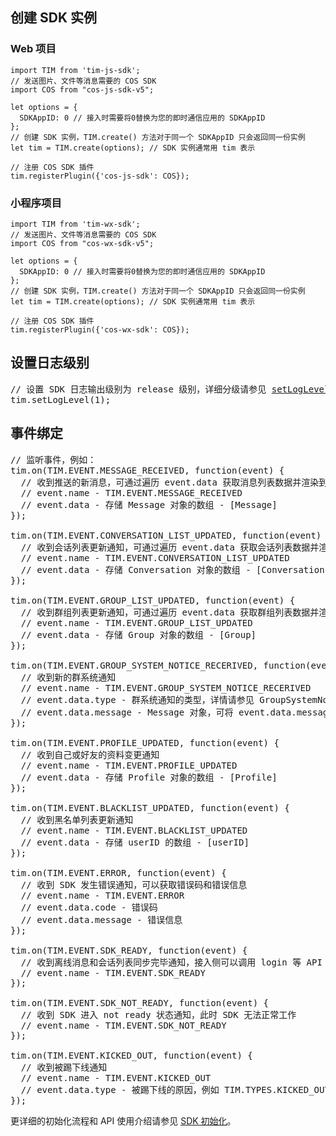## 创建 SDK 实例
### Web 项目
```
import TIM from 'tim-js-sdk';
// 发送图片、文件等消息需要的 COS SDK
import COS from "cos-js-sdk-v5";

let options = {
  SDKAppID: 0 // 接入时需要将0替换为您的即时通信应用的 SDKAppID
};
// 创建 SDK 实例，TIM.create() 方法对于同一个 SDKAppID 只会返回同一份实例
let tim = TIM.create(options); // SDK 实例通常用 tim 表示

// 注册 COS SDK 插件
tim.registerPlugin({'cos-js-sdk': COS});
```

### 小程序项目

```
import TIM from 'tim-wx-sdk';
// 发送图片、文件等消息需要的 COS SDK
import COS from "cos-wx-sdk-v5";

let options = {
  SDKAppID: 0 // 接入时需要将0替换为您的即时通信应用的 SDKAppID
};
// 创建 SDK 实例，TIM.create() 方法对于同一个 SDKAppID 只会返回同一份实例
let tim = TIM.create(options); // SDK 实例通常用 tim 表示

// 注册 COS SDK 插件
tim.registerPlugin({'cos-wx-sdk': COS});
```

## 设置日志级别
<pre>
// 设置 SDK 日志输出级别为 release 级别，详细分级请参见 <a href="https://imsdk-1252463788.file.myqcloud.com/IM_DOC/Web/SDK.html#setLogLevel">setLogLevel 接口的说明</a>
tim.setLogLevel(1);
</pre>

## 事件绑定
<pre>
// 监听事件，例如：
tim.on(TIM.EVENT.MESSAGE_RECEIVED, function(event) {
  // 收到推送的新消息，可通过遍历 event.data 获取消息列表数据并渲染到页面
  // event.name - TIM.EVENT.MESSAGE_RECEIVED
  // event.data - 存储 Message 对象的数组 - [Message]
});

tim.on(TIM.EVENT.CONVERSATION_LIST_UPDATED, function(event) {
  // 收到会话列表更新通知，可通过遍历 event.data 获取会话列表数据并渲染到页面
  // event.name - TIM.EVENT.CONVERSATION_LIST_UPDATED
  // event.data - 存储 Conversation 对象的数组 - [Conversation]
});

tim.on(TIM.EVENT.GROUP_LIST_UPDATED, function(event) {
  // 收到群组列表更新通知，可通过遍历 event.data 获取群组列表数据并渲染到页面
  // event.name - TIM.EVENT.GROUP_LIST_UPDATED
  // event.data - 存储 Group 对象的数组 - [Group]
});

tim.on(TIM.EVENT.GROUP_SYSTEM_NOTICE_RECERIVED, function(event) {
  // 收到新的群系统通知
  // event.name - TIM.EVENT.GROUP_SYSTEM_NOTICE_RECERIVED
  // event.data.type - 群系统通知的类型，详情请参见 GroupSystemNoticePayload 的 <a href="https://imsdk-1252463788.file.myqcloud.com/IM_DOC/Web/Message.html#.GroupSystemNoticePayload">operationType 枚举值说明</a>
  // event.data.message - Message 对象，可将 event.data.message.content 渲染到到页面
});

tim.on(TIM.EVENT.PROFILE_UPDATED, function(event) {
  // 收到自己或好友的资料变更通知
  // event.name - TIM.EVENT.PROFILE_UPDATED
  // event.data - 存储 Profile 对象的数组 - [Profile]
});

tim.on(TIM.EVENT.BLACKLIST_UPDATED, function(event) {
  // 收到黑名单列表更新通知
  // event.name - TIM.EVENT.BLACKLIST_UPDATED
  // event.data - 存储 userID 的数组 - [userID]
});

tim.on(TIM.EVENT.ERROR, function(event) {
  // 收到 SDK 发生错误通知，可以获取错误码和错误信息
  // event.name - TIM.EVENT.ERROR
  // event.data.code - 错误码
  // event.data.message - 错误信息
});

tim.on(TIM.EVENT.SDK_READY, function(event) {
  // 收到离线消息和会话列表同步完毕通知，接入侧可以调用 login 等 API
  // event.name - TIM.EVENT.SDK_READY
});

tim.on(TIM.EVENT.SDK_NOT_READY, function(event) {
  // 收到 SDK 进入 not ready 状态通知，此时 SDK 无法正常工作
  // event.name - TIM.EVENT.SDK_NOT_READY
});

tim.on(TIM.EVENT.KICKED_OUT, function(event) {
  // 收到被踢下线通知
  // event.name - TIM.EVENT.KICKED_OUT
  // event.data.type - 被踢下线的原因，例如 TIM.TYPES.KICKED_OUT_MULT_ACCOUNT 多账号登录被踢
});
</pre>

更详细的初始化流程和 API 使用介绍请参见 [SDK 初始化](https://imsdk-1252463788.file.myqcloud.com/IM_DOC/Web/SDK.html)。
